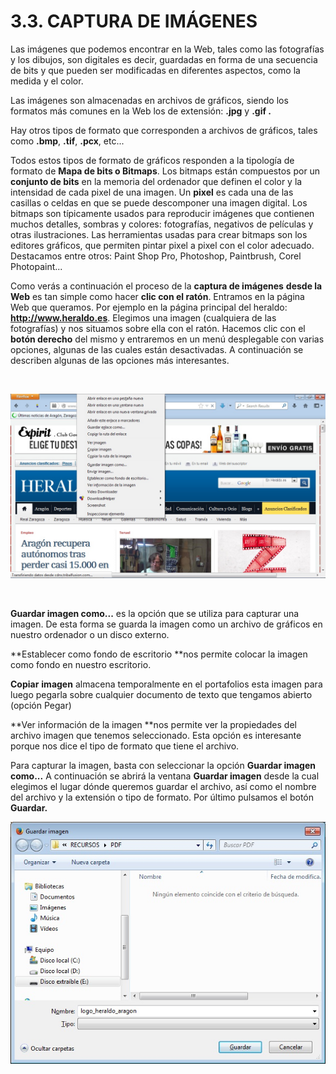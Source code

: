 
# 3.3. CAPTURA DE IMÁGENES

Las imágenes que podemos encontrar en la Web, tales como las fotografías y los dibujos, son digitales es decir, guardadas en forma de una secuencia de bits y que pueden ser modificadas en diferentes aspectos, como la medida y el color.

Las imágenes son almacenadas en archivos de gráficos, siendo los formatos más comunes en la Web los de extensión: **.jpg** y **.gif .**

Hay otros tipos de formato que corresponden a archivos de gráficos, tales como **.bmp**, **.tif**, **.pcx**, etc... 

Todos estos tipos de formato de gráficos responden a la tipología de formato de **Mapa de bits o Bitmaps**. Los bitmaps están compuestos por un **conjunto de bits** en la memoria del ordenador que definen el color y la intensidad de cada pixel de una imagen. Un **pixel** es cada una de las casillas o celdas en que se puede descomponer una imagen digital. Los bitmaps son típicamente usados para reproducir imágenes que contienen muchos detalles, sombras y colores: fotografías, negativos de películas y otras ilustraciones. Las herramientas usadas para crear bitmaps son los editores gráficos, que permiten pintar pixel a pixel con el color adecuado. Destacamos entre otros: Paint Shop Pro, Photoshop, Paintbrush, Corel Photopaint...

Como verás a continuación el proceso de la **captura de imágenes** **desde la Web** es tan simple como hacer **clic con el ratón**. Entramos en la página Web que queramos. Por ejemplo en la página principal del heraldo: **http://www.heraldo.es**. Elegimos una imagen (cualquiera de las fotografías) y nos situamos sobre ella con el ratón. Hacemos clic con el **botón derecho** del mismo y entraremos en un menú desplegable con varias opciones, algunas de las cuales están desactivadas. A continuación se describen algunas de las opciones más interesantes.

 


![4.38. Heraldo de Aragón. Captura de pantalla.](img/heraldo_de_aragon1.jpg)

 

 

**Guardar imagen como...** es la opción que se utiliza para capturar una imagen. De esta forma se guarda la imagen como un archivo de gráficos en nuestro ordenador o un disco externo.

**Establecer como fondo de escritorio **nos permite colocar la imagen como fondo en nuestro escritorio.

**Copiar** **imagen** almacena temporalmente en el portafolios esta imagen para luego pegarla sobre cualquier documento de texto que tengamos abierto (opción Pegar)

**Ver información de la imagen **nos permite ver la propiedades del archivo imagen que tenemos seleccionado. Esta opción es interesante porque nos dice el tipo de formato que tiene el archivo.

Para capturar la imagen, basta con seleccionar la opción **Guardar imagen como...** A continuación se abrirá la ventana **Guardar imagen** desde la cual elegimos el lugar dónde queremos guardar el archivo, así como el nombre del archivo y la extensión o tipo de formato. Por último pulsamos el botón **Guardar.**

![4.39. Guardar imagen. Captura de pantalla.](img/guardar_imagen.jpg)

